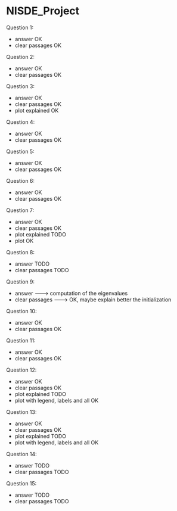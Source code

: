 # NISDE_Project

Question 1: </br>
- answer OK
- clear passages OK

Question 2: </br>
- answer OK
- clear passages OK

Question 3: </br>
- answer OK
- clear passages OK
- plot explained OK

Question 4: </br>
- answer OK
- clear passages OK

Question 5: </br>
- answer OK
- clear passages OK

Question 6: </br>
- answer OK
- clear passages OK

Question 7: </br>
- answer OK
- clear passages OK
- plot explained TODO
- plot OK

Question 8: </br>
- answer TODO
- clear passages TODO

Question 9: </br>
- answer ---> computation of the eigenvalues
- clear passages ---> OK, maybe explain better the initialization 

Question 10: </br>
- answer OK
- clear passages OK

Question 11: </br>
- answer OK
- clear passages OK

Question 12: </br>
- answer OK
- clear passages OK
- plot explained TODO
- plot with legend, labels and all OK

Question 13: </br>
- answer OK
- clear passages OK
- plot explained TODO
- plot with legend, labels and all OK

Question 14: </br>
- answer TODO
- clear passages TODO

Question 15: </br>
- answer TODO
- clear passages TODO
